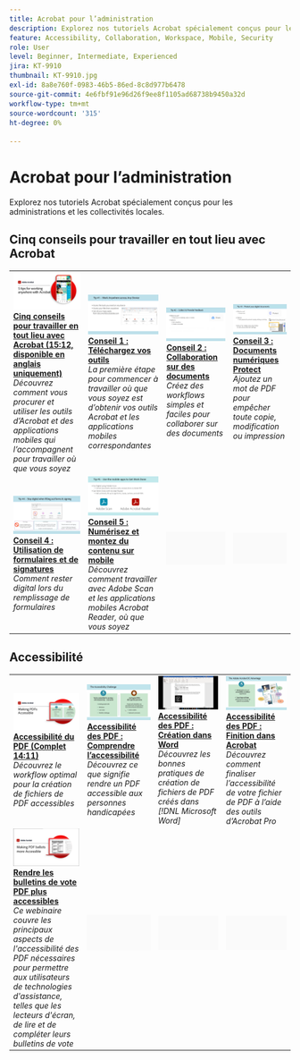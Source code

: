 ```yaml
---
title: Acrobat pour l’administration
description: Explorez nos tutoriels Acrobat spécialement conçus pour les administrations et les collectivités locales
feature: Accessibility, Collaboration, Workspace, Mobile, Security
role: User
level: Beginner, Intermediate, Experienced
jira: KT-9910
thumbnail: KT-9910.jpg
exl-id: 8a8e760f-0983-46b5-86ed-8c8d977b6478
source-git-commit: 4e6fbf91e96d26f9ee8f1105ad68738b9450a32d
workflow-type: tm+mt
source-wordcount: '315'
ht-degree: 0%

---
```


# Acrobat pour l’administration

Explorez nos tutoriels Acrobat spécialement conçus pour les administrations et les collectivités locales.

## Cinq conseils pour travailler en tout lieu avec Acrobat

<table style="table-layout:fixed">
<tr>
  <td>
    <a href="5-tips-for-working-anywhere-with-acrobat-dc-for-government.md">
      <img alt="Cinq conseils pour travailler en tout lieu avec Acrobat (15:12, disponible en anglais uniquement)" src="../../assets/5tipscomplete.png" />
    </a>
    <div>
    <a href="5-tips-for-working-anywhere-with-acrobat-dc-for-government.md"><strong>Cinq conseils pour travailler en tout lieu avec Acrobat (15:12, disponible en anglais uniquement)</strong></a>
    </div>
    <em>Découvrez comment vous procurer et utiliser les outils d’Acrobat et des applications mobiles qui l’accompagnent pour travailler où que vous soyez</em>
    <br>
  </td>
  <td>
    <a href="get-your-tools.md">
      <img alt="Conseil 1 : Téléchargez vos outils" src="../../assets/Tip1.png" />
    </a>
    <div>
    <a href="get-your-tools.md"><strong>Conseil 1 : Téléchargez vos outils</strong></a>
    </div>
    <em>La première étape pour commencer à travailler où que vous soyez est d’obtenir vos outils Acrobat et les applications mobiles correspondantes</em>
    <br>
  </td>  
  <td>
    <a href="collaborate-on-documents.md">
      <img alt="Conseil 2 : Collaboration sur des documents" src="../../assets/Tip2.png" />
    </a>
    <div>
    <a href="collaborate-on-documents.md"><strong>Conseil 2 : Collaboration sur des documents</strong></a>
    </div>
    <em>Créez des workflows simples et faciles pour collaborer sur des documents</em>
    <br>
  </td>
  <td>
    <a href="protect-digital-documents.md">
      <img alt="Conseil : Documents numériques 3Protect" src="../../assets/Tip3.png" />
    </a>
    <div>
    <a href="protect-digital-documents.md"><strong>Conseil 3 : Documents numériques Protect</strong></a>
    </div>
    <em>Ajoutez un mot de PDF pour empêcher toute copie, modification ou impression</em>
    <br>
  </td>
</tr>
  <td>
    <a href="work-with-forms-and-signatures.md">
      <img alt="Conseil 4 : Utilisation de formulaires et de signatures" src="../../assets/Tip4.png" />
    </a>
    <div>
    <a href="work-with-forms-and-signatures.md"><strong>Conseil 4 : Utilisation de formulaires et de signatures</strong></a>
    </div>
    <em>Comment rester digital lors du remplissage de formulaires</em>
    <br>
  </td>
  <td>
    <a href="scan-and-edit-on-mobile.md">
      <img alt="Conseil 5 : Numérisez et montez du contenu sur mobile" src="../../assets/Tip5.png" />
    </a>
    <div>
    <a href="scan-and-edit-on-mobile.md"><strong>Conseil 5 : Numérisez et montez du contenu sur mobile</strong></a>
    </div>
    <em>Découvrez comment travailler avec Adobe Scan et les applications mobiles Acrobat Reader, où que vous soyez</em>
    <br>
  </td>
  <td>
   <img alt="Espaceur" src="../../assets/Grayspacer.png" />
    <div>
    <br>
  </td>
  <td>
   <img alt="Espaceur" src="../../assets/Grayspacer.png" />
    <div>
    <br>
  </td>
</tr>
</table>

## Accessibilité

<table>
<tr>
  <td>
    <a href="making-pdfs-accessible.md">
      <img alt="Accessibilité du PDF (Complet 14:11)" src="../../assets/Accessiblecomplete.png" />
    </a>
    <div>
    <a href="making-pdfs-accessible.md"><strong>Accessibilité du PDF (Complet 14:11)</strong></a>
    </div>
    <em>Découvrez le workflow optimal pour la création de fichiers de PDF accessibles</em>
    <br>
  </td>
  <td>
    <a href="understanding-accessibility.md">
      <img alt="Accessibilité des PDF : Comprendre l’accessibilité" src="../../assets/Accessibiityunderstanding.png" />
    </a>
    <div>
    <a href="understanding-accessibility.md"><strong>Accessibilité des PDF : Comprendre l’accessibilité</strong></a>
    </div>
    <em>Découvrez ce que signifie rendre un PDF accessible aux personnes handicapées</em>
    <br>
  </td>  
  <td>
    <a href="collaborate-on-documents.md">
      <img alt="Accessibilité des PDF : Création dans Word" src="../../assets/Accessibilityword.png" />
    </a>
    <div>
    <a href="collaborate-on-documents.md"><strong>Accessibilité des PDF : Création dans Word</strong></a>
    </div>
    <em>Découvrez les bonnes pratiques de création de fichiers de PDF créés dans [!DNL Microsoft Word]</em>
    <br>
  </td>
   <td>
    <a href="finishing-in-acrobat.md">
      <img alt="Accessibilité des PDF : Finition dans Acrobat" src="../../assets/Accessibilityacrobat.png" />
    </a>
    <div>
    <a href="finishing-in-acrobat.md"><strong>Accessibilité des PDF : Finition dans Acrobat</strong></a>
    </div>
    <em>Découvrez comment finaliser l’accessibilité de votre fichier de PDF à l’aide des outils d’Acrobat Pro</em>
    <br>
  </td>
</tr>
<tr>
  <td>
    <a href="making-pdf-ballots-accessible.md">
      <img alt="Rendre les bulletins de vote PDF plus accessibles" src="../../assets/Accessibleballots.png" />
    </a>
    <div>
    <a href="making-pdf-ballots-accessible.md"><strong>Rendre les bulletins de vote PDF plus accessibles</strong></a>
    </div>
    <em>Ce webinaire couvre les principaux aspects de l'accessibilité des PDF nécessaires pour permettre aux utilisateurs de technologies d'assistance, telles que les lecteurs d'écran, de lire et de compléter leurs bulletins de vote</em>
    <br>
  </td>  
  <td>
   <img alt="Espaceur" src="../../assets/Grayspacer.png" />
    <div>
    <br>
  </td>
  <td>
   <img alt="Espaceur" src="../../assets/Grayspacer.png" />
    <div>
    <br>
  </td>
  <td>
   <img alt="Espaceur" src="../../assets/Grayspacer.png" />
    <div>
    <br>
  </td>
</tr>
</table>

